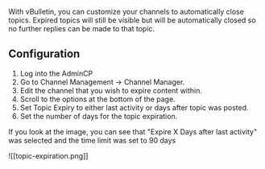 With vBulletin, you can customize your channels to automatically close topics.  Expired topics will still be visible but will be automatically closed so no further replies can be made to that topic.

## Configuration

1. Log into the AdminCP
2. Go to Channel Management → Channel Manager.
3. Edit the channel that you wish to expire content within.
4. Scroll to the options at the bottom of the page.
5. Set Topic Expiry to either last activity or days after topic was posted. 
6. Set the number of days for the topic expiration.

If you look at the image, you can see that "Expire X Days after last activity" was selected and the time limit was set to 90 days

![[topic-expiration.png]]